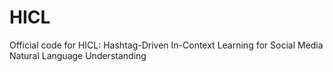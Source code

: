 # HICL
Official code for HICL: Hashtag-Driven In-Context Learning for Social Media Natural Language Understanding
